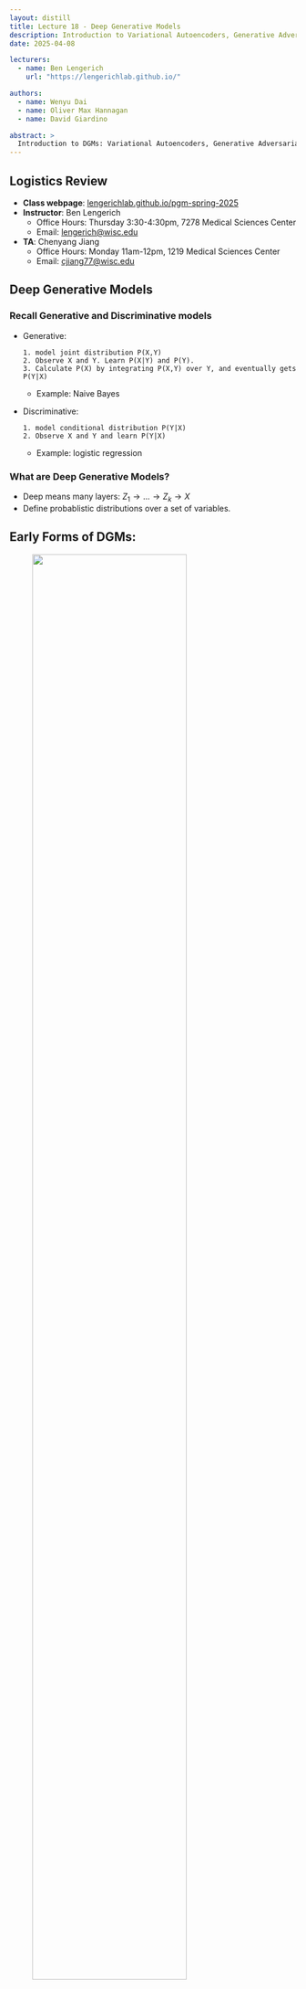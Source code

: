 ```yaml
---
layout: distill
title: Lecture 18 - Deep Generative Models
description: Introduction to Variational Autoencoders, Generative Adversarial Networks, and Diffusion Models.
date: 2025-04-08

lecturers:
  - name: Ben Lengerich
    url: "https://lengerichlab.github.io/"

authors:
  - name: Wenyu Dai
  - name: Oliver Max Hannagan
  - name: David Giardino

abstract: >
  Introduction to DGMs: Variational Autoencoders, Generative Adversarial Networks, and Diffusion Models.
---
```


## Logistics Review

- **Class webpage**: [lengerichlab.github.io/pgm-spring-2025](https://lengerichlab.github.io/pgm-spring-2025)
- **Instructor**: Ben Lengerich
  - Office Hours: Thursday 3:30-4:30pm, 7278 Medical Sciences Center
  - Email: [lengerich@wisc.edu](mailto:lengerich@wisc.edu)
- **TA**: Chenyang Jiang
  - Office Hours: Monday 11am-12pm, 1219 Medical Sciences Center
  - Email: [cjiang77@wisc.edu](mailto:cjiang77@wisc.edu)


## Deep Generative Models

### Recall Generative and Discriminative models

- Generative:
  
      1. model joint distribution P(X,Y)
      2. Observe X and Y. Learn P(X|Y) and P(Y).
      3. Calculate P(X) by integrating P(X,Y) over Y, and eventually gets P(Y|X)
  
  - Example: Naive Bayes
    
- Discriminative:
  
      1. model conditional distribution P(Y|X)
      2. Observe X and Y and learn P(Y|X)
  
  - Example: logistic regression

### What are Deep Generative Models?

- Deep means many layers: $Z_{1}\to ...\to Z_{k}\to X$
- Define probablistic distributions over a set of variables.

## Early Forms of DGMs:

<figure id="sigmoidBelief" class="l-body-outset">
<div class="row">
  <div class="col three">
    <img src="{{ '/assets/img/notes/lecture-17/sigmoid_belief_net.png'| relative_url }}" 
         style="width:80%; max-width:800px;" />
  </div>
</div>
</figure>

A Probablistic nerual network that uses sigmoid activation functiona to model conditional probabilities. It uses directed edges where nodes are consisted of binary values. 

<figure id="helmholtz_machine" class="l-body-outset">
<div class="row">
  <div class="col three">
    <img src="{{ '/assets/img/notes/lecture-17/helmholtz_machine.png'| relative_url }}" 
         style="width:80%; max-width:800px;" />
  </div>
</div>
</figure>

Helmholtz machine has two networks as seen in the graph above. One is bottom-up that takes inputs and produces distributions over hidden layers. Another is top-down that generates values.

## How DGMs are trained?

- Via EM framework:
  - **E-step (Expectation):** Estimate the posterior distribution of the latent variables given the observed data.
  - **M-step (Maximization):** Maximize the expected log-likelihood with respect to model parameters.
    
- Sampling and Data Augmentation:
  - Ancestral sampling (for autoregressive models)
  - Gibbs sampling (for undirected models)
    
- Variational Inference:
  - Replace the true posterior with a simpler distribution.
  - Used in models like Variational Autoencoders.
  - Optimize the Evidence Lower Bound (ELBO):
    
$$
\log p(x) \geq \mathbb{E}_{q(z \mid x)}\left[ \log p(x \mid z) \right] - \mathrm{KL}\left( q(z \mid x) \,\|\, p(z) \right)
$$

- Wake and Sleep Algorithm:
  - **Wake phase:**
    - Use real data to update the generative model.
    - $E_{q(z|x)}[\log p(x|z)]$
    
  - **Sleep phase:**
      - Use generated data to train the inference model.
      - $E_{q(x|z)}[\log p(z|x)]$


## Variational Autoencoders (VAEs)

### VAEs is variational inference plus autoencoders

Recall ELBO of VI where we let q(z|x) be some family that’s easier to optimize:

$$
\log p(x) \geq E_{z \sim q(z)}[\log p(x, z)] + H(q)
$$

Also, recall autoencoder:
  1. Use encoder to compress data into smaller details.
  2. Pass through latent space.
  3. Use decoder to recreate the original input.


<figure id="vae" class="l-body-outset">
<div class="row">
  <div class="col three">
    <img src="{{ '/assets/img/notes/lecture-17/vae.png'| relative_url }}" 
         style="width:80%; max-width:800px;" />
  </div>
</div>
</figure>

The idea here is simple. Autoencoder is not generative but we can make it generative by using variational inference.
We can use the inference model as encoder. Pass the generated data to letent space Z, and decode the data using generative model.

Now, we want to estimate the true parameter of θ of the generative model. The question is how to represent it?
1. We can chose a simple prior p(z) like normal distribution.
2. Then we can train the model by maximizing the likelehood of training data: $p_{\theta}(x) = \int_{}^{}p_{\theta}(z)p_{\theta}(x|z)dz$


### Reparameterization Trick  

To enable backpropagation through stochastic sampling, VAEs use the **reparameterization trick**:

$$
z = \mu(x) + \sigma(x) \cdot \epsilon, \quad \epsilon \sim \mathcal{N}(0, I)
$$

This reformulation allows gradients to flow through \( \mu(x) \) and \( \sigma(x) \), making the sampling operation differentiable and trainable with gradient descent.

### Generating from a VAE  

After training, you can generate new data as follows:
1. Sample a latent vector \( z \sim p(z) \), often a standard Gaussian.
2. Pass \( z \) through the decoder to get \( x' \sim p(x|z) \).

This enables the model to create novel data that resembles the training distribution.


### GAN Architecture and Objective  
GANs consist of:
- A **Generator** \( G(z) \): maps random noise \( z \sim p(z) \) to data space, producing fake samples.
- A **Discriminator** \( D(x) \): attempts to distinguish real data from fake data.

The generator learns to fool the discriminator; the discriminator learns to detect the fakes. Training is formulated as a minimax game:

$$
\min_G \max_D \; \mathbb{E}_{x \sim p_{\text{data}}}[\log D(x)] + \mathbb{E}_{z \sim p(z)}[\log(1 - D(G(z)))]
$$

This adversarial setup allows GANs to learn a rich, implicit distribution over data without explicitly modeling \( p(x|z) \).



## Generative Adversarial Networks (GANs)

**Key Points**:
- Generative Adversarial Networks (GANs) provide a framework where two models (Generator and Discriminator) are trained simultaneously in a minimax game.
- The **Generator** attempts to produce samples that mimic the true data, while the **Discriminator** attempts to distinguish between real and fake samples.
- This process eventually yields a Generator that can produce highly realistic samples.
- The data distribution is “implicit”: meaning $p(x)$ isn't parameterized directly.
- Sampling a latent variable $\mathbf{z}$ from a prior $\mathcal{N}(0,I)$ and mapping it through a generator $G(\mathbf{z})$ is done to obtain synthetic samples $\mathbf{x}$.
- **Notation**:
  - $\mathbf{x} \sim p_{\text{data}}(\mathbf{x})$
  - $\mathbf{x} = G(\mathbf{z}); \quad \mathbf{z} \sim p(\mathbf{z})$
- The **Generator** $G$ tries to transform noise $\mathbf{z}$ into data-like samples.
- The **Discriminator** $D$ evaluates whether a sample is real or generated.
- **Training objective**:

<figure id="Training objective" class="l-body-outset">
<div class="row">
  <div class="col">
    <img src="{{ '/assets/img/notes/lecture-18/slide44.png' | relative_url }}" style="width:80%; max-width:600px;" />
  </div>
</div>
<figcaption>
  <strong>Slide 43:</strong> Training objective.
</figcaption>
</figure>



<figure id="GANs" class="l-body-outset">
<div class="row">
  <div class="col">
    <img src="{{ '/assets/img/notes/lecture-18/slide43.png' | relative_url }}" style="width:80%; max-width:600px;" />
  </div>
</div>
<figcaption>
  <strong>Slide 43:</strong> Outline of the generator-discriminator framework.
</figcaption>
</figure>

- The discriminator’s loss provides a training signal for the generator and therefore no explicit likelihood function is needed.
- Potential challenges:
  - *Training instability* due to the minimax setup.
  - *Mode collapse* where the generator produces a narrow set of outputs.

- DCGANs (Deep Convolutional GANs) produce realistic-looking images, illustrating how powerful adversarial training can be for generating image data.

<figure id="GAN example result" class="l-body-outset">
<div class="row">
  <div class="col">
    <img src="{{ '/assets/img/notes/lecture-18/slide45.png' | relative_url }}" style="width:80%; max-width:600px;" />
  </div>
</div>
<figcaption>
  <strong>Slide 45:</strong> Example Results.
</figcaption>
</figure>

## GANs and VAEs: A Unified View

**Key Points**:
- Both are deep generative models but differ in how they learn:
  - **VAEs**: learn an *explicit* density by maximizing ELBO.
  - **GANs**: learn an *implicit* density via adversarial training.
- There have been attempts to combine these approaches (e.g., VAE-GAN hybrids).

<figure id="GAN" class="l-body-outset">
<div class="row">
  <div class="col">
    <img src="{{ '/assets/img/notes/lecture-18/slide47.png' | relative_url }}" style="width:80%; max-width:600px;" />
  </div>
</div>
<figcaption>
  <strong>Slide 47:</strong> GANs Revisited.
</figcaption>
</figure>

- Generator parameters define a mapping from latent space $\mathbf{z}$ to data space $\mathbf{x}$.
- The model distribution is implicitly defined by the transformation $G$ and the prior on $\mathbf{z}$.


## Variational EM vs GANs

**Key Points**:
- The **Discriminator** can be viewed as a variational distribution $q_\phi(y \mid \mathbf{x})$, distinguishing real vs. generated.
- The **Generator** is used to a model that samples $\mathbf{x}$ by $\mathbf{x} = G(\mathbf{z}), \mathbf{z}\sim p(\mathbf{z})$.
- This interpretation draws parallels to EM, but the discriminator and generator have separate objectives.

<figure id="Rewrite GAN in VAE" class="l-body-outset">
<div class="row">
  <div class="col">
    <img src="{{ '/assets/img/notes/lecture-18/slide48.png' | relative_url }}" style="width:80%; max-width:600px;" />
  </div>
</div>
<figcaption>
  <strong>Slide 48:</strong> GANs rewritten.
</figcaption>
</figure>



<figure id="GAN vs VAE" class="l-body-outset">
<div class="row">
  <div class="col">
    <img src="{{ '/assets/img/notes/lecture-18/slide50.png' | relative_url }}" style="width:80%; max-width:600px;" />
  </div>
</div>
<figcaption>
  <strong>Slide 50:</strong> GANs vs VAEs.
</figcaption>
</figure>

- **Variational EM**:
  - Single objective for both model ($\theta$) and variational distribution ($\phi$).
  - Extra prior regularization from $p(\mathbf{z})$.
  - Has a “reconstruction” term: it explicitly maximizes $\log p(x \mid z)$ with $z \sim q(z|x)$.

- **GAN**:
  - Two objectives: the generator wants to fool the discriminator, and the discriminator wants to detect fakes.
  - No explicit prior penalty on $z$ for the reconstruction itself—rather, $z$ is drawn from $p(\mathbf{z})$.
  - Minimizes an adversarial loss instead of a direct $\log p(x\mid z)$ objective.

<figure id="Mode covering vs missing" class="l-body-outset">
<div class="row">
  <div class="col">
    <img src="{{ '/assets/img/notes/lecture-18/slide51.png' | relative_url }}" style="width:80%; max-width:600px;" />
  </div>
</div>
<figcaption>
  <strong>Slide 51:</strong> Mode Covering vs Mode dropping (mode collapse).
</figcaption>
</figure>

  - VAEs can produce more “blurry” but comprehensive coverage (mode covering).  
  - GANs produce sharper images but risk missing entire modes (mode dropping).

## Diffusion Models

**Key Idea**:
  - The forward process adds noise to data step-by-step, destroying structure.
  - The backward process progressively denoises, reconstructing data from pure noise.
  - These models are known for producing extremely high-fidelity generated samples (images, etc.).

- **Training**:
  - Often framed as predicting the added noise at each step, similar to a score-matching approach.
  - Once trained, sampling involves reversing the noise steps to create data-like samples from random noise.


<figure id="Backward Process" class="l-body-outset">
<div class="row">
  <div class="col">
    <img src="{{ '/assets/img/notes/lecture-18/slide53.png' | relative_url }}" style="width:80%; max-width:600px;" />
  </div>
</div>
<figcaption>
  <strong>Slide 53:</strong> Diffusion Model: Backward Process.
</figcaption>
</figure>



<figure id="Forward Process" class="l-body-outset">
<div class="row">
  <div class="col">
    <img src="{{ '/assets/img/notes/lecture-18/slide54.png' | relative_url }}" style="width:80%; max-width:600px;" />
  </div>
</div>
<figcaption>
  <strong>Slide 54:</strong> Diffusion Model: Forward Process.
</figcaption>
</figure>







